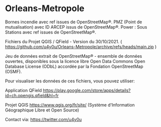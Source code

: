 # Orleans-Metropole

Bornes incendie avec ref issues de OpenStreetMap®.
PMZ (Point de mutualisation) avec ID ARCEP issus de OpenStreetMap®.
Power : Sous Stations avec ref issues de OpenStreetMap®.

Fichiers du Projet QGIS / QField - Version du 30/10/2021. ( https://github.com/u4y0u/Orleans-Metropole/archive/refs/heads/main.zip )

Jeu de données extrait de OpenStreetMap® - ensemble de données ouvertes, disponibles sous la licence libre Open Data Commons Open Database License (ODbL) accordée par la Fondation OpenStreetMap (OSMF).

Pour visualiser les données de ces fichiers, vous pouvez utiliser:

Application QField https://play.google.com/store/apps/details?id=ch.opengis.qfield&hl=fr

Projet QGIS https://www.qgis.org/fr/site/ (Système d'Information Géographique Libre et Open Source)

Contact via: https://twitter.com/u4y0u
